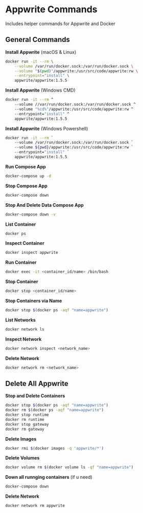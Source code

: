 # Appwrite Commands

Includes helper commands for Appwrite and Docker

## General Commands

**Install Appwrite** (macOS & Linux)

```sh
docker run -it --rm \
    --volume /var/run/docker.sock:/var/run/docker.sock \
    --volume "$(pwd)"/appwrite:/usr/src/code/appwrite:rw \
    --entrypoint="install" \
    appwrite/appwrite:1.5.5
```

**Install Appwrite** (Windows CMD)

```sh
docker run -it --rm ^
    --volume //var/run/docker.sock:/var/run/docker.sock ^
    --volume "%cd%"/appwrite:/usr/src/code/appwrite:rw ^
    --entrypoint="install" ^
    appwrite/appwrite:1.5.5
```

**Install Appwrite** (Windows Powershell)

```sh
docker run -it --rm `
    --volume /var/run/docker.sock:/var/run/docker.sock `
    --volume ${pwd}/appwrite:/usr/src/code/appwrite:rw `
    --entrypoint="install" `
    appwrite/appwrite:1.5.5
```

**Run Compose App**

```sh
docker-compose up -d
```

**Stop Compose App**

```sh
docker-compose down
```

**Stop And Delete Data Compose App**

```sh
docker-compose down -v
```

**List Container**

```sh
docker ps
```

**Inspect Container**

```sh
docker inspect appwrite
```

**Run Container**

```sh
docker exec -it <container_id/name> /bin/bash
```

**Stop Container**

```sh
docker stop <container_id/name>
```

**Stop Containers via Name**

```sh
docker stop $(docker ps -aqf "name=appwrite")
```

**List Networks**

```sh
docker network ls
```

**Inspect Network**

```sh
docker network inspect <network_name>
```

**Delete Network**

```sh
docker network rm <network_name>
```


## Delete All Appwrite 

**Stop and Delete Containers**

```sh
docker stop $(docker ps -aqf "name=appwrite")
docker rm $(docker ps -aqf "name=appwrite")
docker stop runtime
docker rm runtime
docker stop gateway
docker rm gateway
```

**Delete Images**

```sh
docker rmi $(docker images -q 'appwrite/*')
```

**Delete Volumes**

```sh
docker volume rm $(docker volume ls -qf "name=appwrite")
```

**Down all runnging containers** (if u need)

```sh
docker-compose down
```

**Delete Network**

```sh
docker network rm appwrite
```